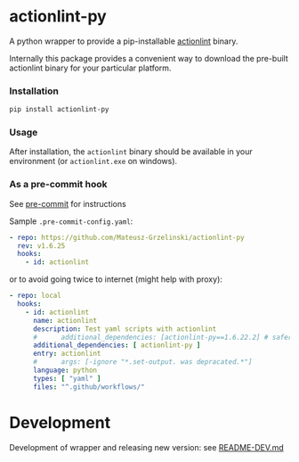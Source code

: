 # actionlint-py

A python wrapper to provide a pip-installable [actionlint] binary.

Internally this package provides a convenient way to download the pre-built
actionlint binary for your particular platform.

### Installation

```bash
pip install actionlint-py
```

### Usage

After installation, the `actionlint` binary should be available in your
environment (or `actionlint.exe` on windows).

### As a pre-commit hook

See [pre-commit] for instructions

Sample `.pre-commit-config.yaml`:

```yaml
- repo: https://github.com/Mateusz-Grzelinski/actionlint-py
  rev: v1.6.25
  hooks:
    - id: actionlint
```

or to avoid going twice to internet (might help with proxy):

```yaml
- repo: local
  hooks:
    - id: actionlint
      name: actionlint
      description: Test yaml scripts with actionlint
      #      additional_dependencies: [actionlint-py==1.6.22.2] # safer, but pre-commit autoupdate will not work
      additional_dependencies: [ actionlint-py ]
      entry: actionlint
      #      args: [-ignore "*.set-output. was depracated.*"]
      language: python
      types: [ "yaml" ]
      files: "^.github/workflows/"
```

[actionlint]: https://github.com/rhysd/actionlint

[pre-commit]: https://pre-commit.com

# Development

Development of wrapper and releasing new version: see [README-DEV.md](README-DEV.md)
